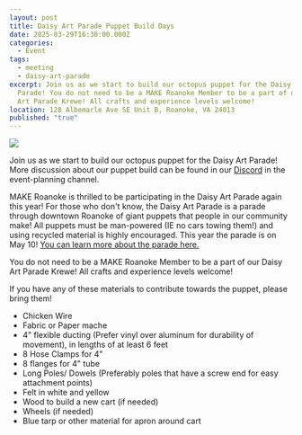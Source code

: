 ```yaml
---
layout: post
title: Daisy Art Parade Puppet Build Days
date: 2025-03-29T16:30:00.000Z
categories:
  - Event
tags:
  - meeting
  - daisy-art-parade
excerpt: Join us as we start to build our octopus puppet for the Daisy Art
  Parade! You do not need to be a MAKE Roanoke Member to be a part of our Daisy
  Art Parade Krewe! All crafts and experience levels welcome!
location: 128 Albemarle Ave SE Unit B, Roanoke, VA 24013
published: "true"
---
```

![](/assets/images/calling-all-makers-make-roanoke-is-preparing-for-the-daisy-art-parade-come-help-us-plan-and-build-a-large-maker-octopus-puppet-1200-x-675-px-880-x-352-px-.png)

Join us as we start to build our octopus puppet for the Daisy Art Parade! More discussion about our puppet build can be found in our [Discord](https://mkroa.org/discord) in the event-planning channel.

MAKE Roanoke is thrilled to be participating in the Daisy Art Parade again this year! For those who don't know, the Daisy Art Parade is a parade through downtown Roanoke of giant puppets that people in our community make! All puppets must be man-powered (IE no cars towing them!) and using recycled material is highly encouraged. This year the parade is on May 10! [You can learn more about the parade here.](https://daisyartparade.com/about/)

You do not need to be a MAKE Roanoke Member to be a part of our Daisy Art Parade Krewe! All crafts and experience levels welcome!

If you have any of these materials to contribute towards the puppet, please bring them!

* Chicken Wire
* Fabric or Paper mache
* 4" flexible ducting (Prefer vinyl over aluminum for durability of movement), in lengths of at least 6 feet
* 8 Hose Clamps for 4"
* 8 flanges for 4" tube
* Long Poles/ Dowels (Preferably poles that have a screw end for easy attachment points)
* Felt in white and yellow
* Wood to build a new cart (if needed)
* Wheels (if needed)
* Blue tarp or other material for apron around cart
